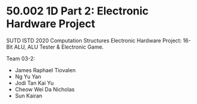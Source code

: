 # 50.002 1D Part 2: Electronic Hardware Project

SUTD ISTD 2020 Computation Structures Electronic Hardware Project: 16-Bit ALU, ALU Tester & Electronic Game.

Team 03-2:

- James Raphael Tiovalen
- Ng Yu Yan
- Jodi Tan Kai Yu
- Cheow Wei Da Nicholas
- Sun Kairan